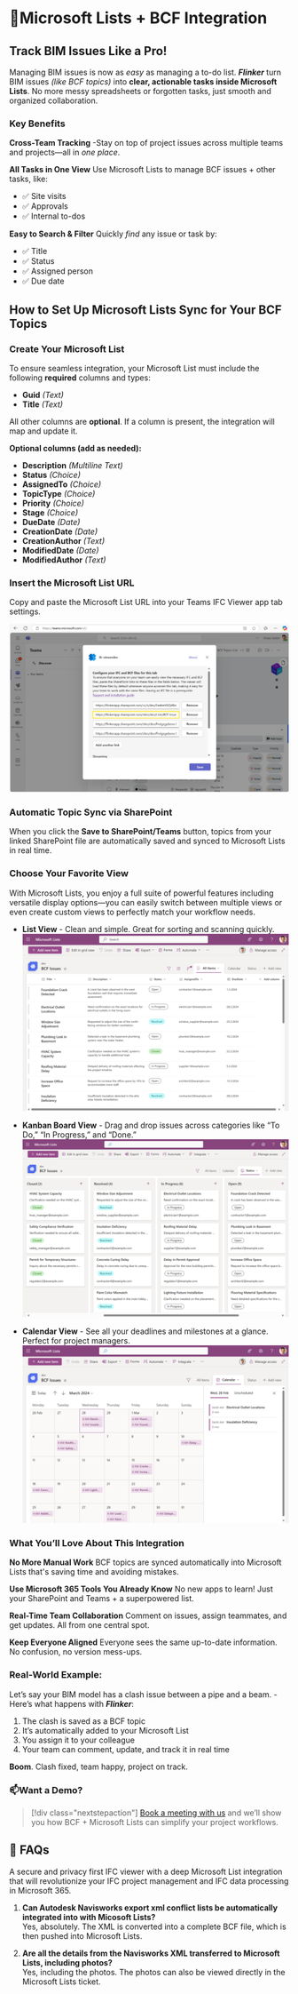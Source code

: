 # 📘Microsoft Lists + BCF Integration

## Track BIM Issues Like a Pro!

Managing BIM issues is now as *easy* as managing a to-do list.
***Flinker*** turn BIM issues *(like BCF topics)* into **clear, actionable tasks inside Microsoft Lists**. No more messy spreadsheets or forgotten tasks, just smooth and organized collaboration.

### Key Benefits 

**Cross-Team Tracking**
-Stay on top of project issues across multiple teams and projects—all in *one place*.

**All Tasks in One View**
Use Microsoft Lists to manage BCF issues + other tasks, like:
- ✅ Site visits
- ✅ Approvals
- ✅ Internal to-dos

**Easy to Search & Filter**
Quickly *find* any issue or task by:
- ✅ Title
- ✅ Status
- ✅ Assigned person
- ✅ Due date

## How to Set Up Microsoft Lists Sync for Your BCF Topics

### Create Your Microsoft List

To ensure seamless integration, your Microsoft List must include the following **required** columns and types:

* **Guid** *(Text)*
* **Title** *(Text)*

All other columns are **optional**. If a column is present, the integration will map and update it.

**Optional columns (add as needed):**

* **Description** *(Multiline Text)*
* **Status** *(Choice)*
* **AssignedTo** *(Choice)*
* **TopicType** *(Choice)*
* **Priority** *(Choice)*
* **Stage** *(Choice)*
* **DueDate** *(Date)*
* **CreationDate** *(Date)*
* **CreationAuthor** *(Text)*
* **ModifiedDate** *(Date)*
* **ModifiedAuthor** *(Text)*

### Insert the Microsoft List URL
Copy and paste the Microsoft List URL into your Teams IFC Viewer app tab settings.

![Connect SharePoint List](/_media/connect-sharepoint-list-to-teams-ifc-viewer.png)

### Automatic Topic Sync via SharePoint
When you click the **Save to SharePoint/Teams** button, topics from your linked SharePoint file are automatically saved and synced to Microsoft Lists in real time.

### Choose Your Favorite View
With Microsoft Lists, you enjoy a full suite of powerful features including versatile display options—you can easily switch between multiple views or even create custom views to perfectly match your workflow needs.

- **List View** - Clean and simple. Great for sorting and scanning quickly.
  ![List Items View](/_media/bcftopics-as-listitems-in-micrsoftlists.png)  

- **Kanban Board View** - Drag and drop issues across categories like “To Do,” “In Progress,” and “Done.”
  ![Kanban Board View](/_media/bcftopics-as-canbanboard-in-micrsoftlists.png)  

- **Calendar View** - See all your deadlines and milestones at a glance. Perfect for project managers.
  ![Calendar View](/_media/bcftopics-as-calendarview-in-micrsoftlists.png)

### What You’ll Love About This Integration

**No More Manual Work** 
 BCF topics are synced automatically into Microsoft Lists that's saving time and avoiding mistakes.

**Use Microsoft 365 Tools You Already Know** 
 No new apps to learn! Just your SharePoint and Teams + a superpowered list.

**Real-Time Team Collaboration** 
 Comment on issues, assign teammates, and get updates. All from one central spot.

**Keep Everyone Aligned** 
Everyone sees the same up-to-date information. No confusion, no version mess-ups.

### Real-World Example:
Let’s say your BIM model has a clash issue between a pipe and a beam.
-Here’s what happens with ***Flinker***:
1. The clash is saved as a BCF topic 
2. It’s automatically added to your Microsoft List 
3. You assign it to your colleague 
4. Your team can comment, update, and track it in real time 

**Boom**. Clash fixed, team happy, project on track.

### 📫Want a Demo?

> [!div class="nextstepaction"]
> [Book a meeting with us](https://outlook.office365.com/book/SupportConsultingonlinemeeting@flinker.app/)  and we’ll show you how BCF + Microsoft Lists can simplify your project workflows.

## 💬 FAQs 

A secure and privacy first IFC viewer with a deep Microsoft List integration that will revolutionize your IFC project management and IFC data processing in Microsoft 365.

1. **Can Autodesk Navisworks export xml conflict lists be automatically integrated into with Micosoft Lists?**  
    Yes, absolutely. The XML is converted into a complete BCF file, which is then pushed into Microsoft Lists.

2. **Are all the details from the Navisworks XML transferred to Microsoft Lists, including photos?**  
    Yes, including the photos. The photos can also be viewed directly in the Microsoft Lists ticket.
